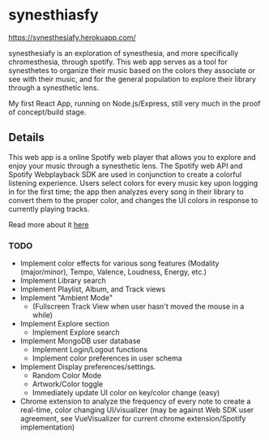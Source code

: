 # synesthiasfy

https://synesthesiafy.herokuapp.com/

synesthesiafy is an exploration of synesthesia, and more specifically chromesthesia, through spotify. This web app serves as a tool for synesthetes to organize their music based on the colors they associate or see with their music, and for the general population to explore their library through a synesthetic lens.

My first React App, running on Node.js/Express, still very much in the proof of concept/build stage.

## Details

This web app is a online Spotify web player that allows you to explore and enjoy your music through a synesthetic lens. The Spotify web API and Spotify Webplayback SDK are used in conjunction to create a colorful listening experience. Users select colors for every music key upon logging in for the first time; the app then analyzes every song in their library to convert them to the proper color, and changes the UI colors in response to currently playing tracks.

Read more about it [here](https://synesthesiafy.herokuapp.com/about)

### TODO

- Implement color effects for various song features (Modality (major/minor), Tempo, Valence, Loudness, Energy, etc.)
- Implement Library search
- Implement Playlist, Album, and Track views
- Implement "Ambient Mode"
  - (Fullscreen Track View when user hasn't moved the mouse in a while)
- Implement Explore section
  - Implement Explore search
- Implement MongoDB user database
  - Implement Login/Logout functions
  - Implement color preferences in user schema
- Implement Display preferences/settings.
  - Random Color Mode
  - Artwork/Color toggle
  - Immediately update UI color on key/color change (easy)
- Chrome extension to analyze the frequency of every note to create a real-time, color changing UI/visualizer (may be against Web SDK user agreement, see VueVisualizer for current chrome extension/Spotify implementation)
